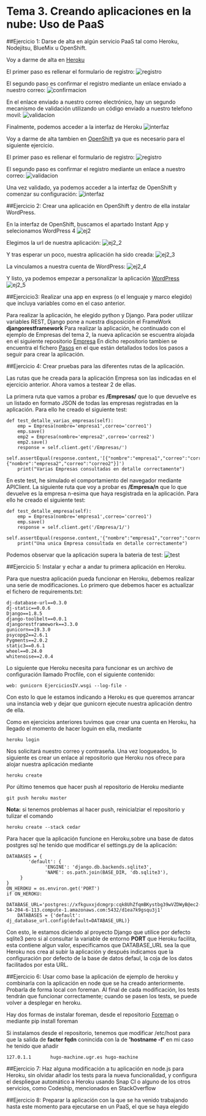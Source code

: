 # Tema 3. Creando aplicaciones en la nube: Uso de PaaS

##Ejercicio 1: Darse de alta en algún servicio PaaS tal como Heroku, Nodejitsu, BlueMix u OpenShift.

Voy a darme de alta en [Heroku](https://www.heroku.com)

El primer paso es rellenar el formulario de registro:
![registro](https://www.dropbox.com/s/ddbnnsizg78zuom/h1.png?dl=1)

El segundo paso es confirmar el registro mediante un enlace enviado a nuestro correo:
![confirmacion](https://www.dropbox.com/s/u6xghl3tvvibnz9/h2.png?dl=1)

En el enlace enviado a nuestro correo electrónico, hay un segundo mecanismo de validación utilizando un código enviado a nuestro telefono movil:
![validacion](https://www.dropbox.com/s/mz1nkdos7ncqmu5/h3.png?dl=1)

Finalmente, podemos acceder a la interfaz de Heroku
![interfaz](https://www.dropbox.com/s/qip00ljrgi94ty8/h4.png?dl=1)

Voy a darme de alta tambien en [OpenShift](https://www.openshift.com) ya que es necesario para el siguiente ejercicio. 

El primer paso es rellenar el formulario de registro:
![registro](https://www.dropbox.com/s/m63dhwxf78nim33/op.png?dl=1)

El segundo paso es confirmar el registro mediante un enlace a nuestro correo:
![validacion](https://www.dropbox.com/s/70k3jmqlv2woq3e/op2.png?dl=1)

Una vez validado, ya podemos acceder a la interfaz de OpenShift y comenzar su configuración:
![interfaz](https://www.dropbox.com/s/u0nf0sp9ysp6zxw/op3.png?dl=1)

##Ejercicio 2: Crear una aplicación en OpenShift y dentro de ella instalar WordPress.

En la interfaz de OpenShift, buscamos el apartado Instant App y selecionamos WordPress 4
![ej2](https://www.dropbox.com/s/nu9h41bb5ipz53g/ej2.png?dl=1)

Elegimos la url de nuestra aplicación:
![ej2_2](https://www.dropbox.com/s/486qm2lbrddeh4l/ej2_2.png?dl=1) 

Y tras esperar un poco, nuestra aplicación ha sido creada:
![ej2_3](https://www.dropbox.com/s/lkmw407uiu219ut/ej2_3.png?dl=1)

La vinculamos a nuestra cuenta de WordPress:
![ej2_4](https://www.dropbox.com/s/s479ifm3o64ladm/ej2_4.png?dl=1)

Y listo, ya podemos empezar a personalizar la aplicación [WordPress](http://php-hugobarzano.rhcloud.com/)
![ej2_5](https://www.dropbox.com/s/bxtp1xtle8vssrx/ej2_5.png?dl=1)

##Ejercicio3: Realizar una app en express (o el lenguaje y marco elegido) que incluya variables como en el caso anterior.

Para realizar la aplicación, he elegido python y Django. Para poder utilizar variables REST, Django pone a nuestra disposición el FrameWork
**djangorestframework**
Para realizar la aplicación, he continuado con el ejemplo de Empresas del tema 2, la nueva aplicación se escuentra alojada en el siguiente repositorio [Empresa](https://github.com/hugobarzano/Empresas_tema3)
En dicho repositorio tambien se encuentra el fichero [Pasos](https://github.com/hugobarzano/Empresas_tema3/blob/master/pasos.md) en el que están detallados todos los pasos a seguir para crear la aplicación. 

##Ejercicio 4: Crear pruebas para las diferentes rutas de la aplicación. 

Las rutas que he creada para la aplicación Empresa son las indicadas en el ejercicio anterior. Ahora vamos a testear 2 de ellas.

La primera ruta que vamos a probar es **/Empresas/** que lo que devuelve es un listado en formato JSON de todas las empresas registradas en la aplicación. Para ello he creado el siguiente test:

	def test_detalle_varias_empresas(self):
		emp = Empresa(nombre='empresa1',correo='correo1')
		emp.save()
		emp2 = Empresa(nombre='empresa2',correo='correo2')
		emp2.save()
		response = self.client.get('/Empresas/')
		self.assertEqual(response.content,'[{"nombre":"empresa1","correo":"correo1"},{"nombre":"empresa2","correo":"correo2"}]')
		print("Varias Empresas consultadas en detalle correctamente")

En este test, he simulado el comportamiento del navegador mediante APIClient. La siguiente ruta que voy a probar es **/Empresa/n**
que lo que devuelve es la empresa n-esima que haya resgistrada en la aplicación. Para ello he creado el siguiente test:

	def test_detalle_empresa(self):
		emp = Empresa(nombre='empresa1',correo='correo1')
		emp.save()
		response = self.client.get('/Empresa/1/')
		self.assertEqual(response.content,'{"nombre":"empresa1","correo":"correo1"}')
		print("Una unica Empresa consultada en detalle correctamente")

Podemos observar que la aplicación supera la bateria de test:
![test](https://www.dropbox.com/s/q9ezfp47nctpe9y/test.png?dl=1)

##Ejercicio 5: Instalar y echar a andar tu primera aplicación en Heroku.

Para que nuestra aplicación pueda funcionar en Heroku, debemos realizar una serie de modificaciones.
Lo primero que debemos hacer es actualizar el fichero de requirements.txt:

	dj-database-url==0.3.0
	dj-static==0.0.6
	Django==1.8.5
	django-toolbelt==0.0.1
	djangorestframework==3.3.0
	gunicorn==19.3.0
	psycopg2==2.6.1
	Pygments==2.0.2
	static3==0.6.1
	wheel==0.24.0
	whitenoise==2.0.4

Lo siguiente que Heroku necesita para funcionar es un archivo de configuración llamado Procfile, con el siguiente contenido:

	web: gunicorn EjerciciosIV.wsgi --log-file -

Con esto lo que le estamos indicando a Heroku es que queremos arrancar una instancia web y dejar que gunicorn ejecute nuestra aplicación dentro de ella. 

Como en ejercicios anteriores tuvimos que crear una cuenta en Heroku, ha llegado el momento de hacer loguin en ella, mediante 
	
	heroku login

Nos solicitará nuestro correo y contraseña. Una vez loogueados, lo siguiente es crear un enlace al repositorio que Heroku nos ofrece para alojar nuestra aplicación mediante

	heroku create

Por último tenemos que hacer push al repositorio de Heroku mediante 

	git push heroku master

**Nota:** si tenemos problemas al hacer push, reinicialziar el repositorio y tulizar el comando 

	heroku create --stack cedar

Para hacer que la aplicación funcione en Heroku,sobre una base de datos postgres sql he tenido que modificar el settings.py de la aplicación:

	DATABASES = {
    		'default': {
      			  'ENGINE': 'django.db.backends.sqlite3',
      			  'NAME': os.path.join(BASE_DIR, 'db.sqlite3'),
   		 }
	}
	ON_HEROKU = os.environ.get('PORT')
	if ON_HEROKU:
		DATABASE_URL='postgres://xfkguxxjdcmgrp:cqk8UhZfqmBKystbg39wVZDWyB@ec2-54-204-6-113.compute-1.amazonaws.com:5432/d1ea7k9gsqu3j1'
		DATABASES = {'default': dj_database_url.config(default=DATABASE_URL)}

Con esto, le estamos diciendo al proyecto Django que utilice por defecto sqlite3 pero si al consultar la variable de entorno **PORT** que Heroku facilita, esta contiene algun valor, especificamos que DATABASE_URL sea la que Heroku nos crea al subir la aplicación y después indicamos que la configuración por defecto de la base de datos defaul, la coja de los datos facilitados por esta URL.  


##Ejercicio 6: Usar como base la aplicación de ejemplo de heroku y combinarla con la aplicación en node que se ha creado anteriormente. Probarla de forma local con foreman. Al final de cada modificación, los tests tendrán que funcionar correctamente; cuando se pasen los tests, se puede volver a desplegar en heroku.

Hay dos formas de instalar foreman, desde el repositorio [Foreman](http://theforeman.org/manuals/1.9/quickstart_guide.html) o mediante pip install foreman

Si instalamos desde el repositorio, tenemos que modificar /etc/host para que la salida de **facter fqdn** conincida con la de **'hostname -f'** en mi caso he tenido que añadir 

	127.0.1.1       hugo-machine.ugr.es hugo-machine

##Ejercicio 7: Haz alguna modificación a tu aplicación en node.js para Heroku, sin olvidar añadir los tests para la nueva funcionalidad, y configura el despliegue automático a Heroku usando Snap CI o alguno de los otros servicios, como Codeship, mencionados en StackOverflow


##Ejercicio 8: Preparar la aplicación con la que se ha venido trabajando hasta este momento para ejecutarse en un PaaS, el que se haya elegido



